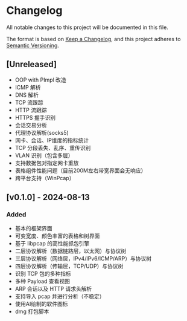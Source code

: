 # Changelog

All notable changes to this project will be documented in this file.

The format is based on [Keep a Changelog](https://keepachangelog.com/en/1.0.0/), and this project adheres to [Semantic Versioning](https://semver.org/spec/v2.0.0.html).

## [Unreleased]

- OOP with PImpl 改造
- ICMP 解析
- DNS 解析
- TCP 流跟踪
- HTTP 流跟踪
- HTTPS 握手识别
- 会话交易分析
- 代理协议解析(socks5)
- 网卡、会话、IP维度的指标统计
- TCP 分段丢失、乱序、重传识别
- VLAN 识别（包含多层）
- 支持数据包对指定网卡重放
- 表格组件性能问题（目前200M左右带宽界面会无响应）
- 跨平台支持（WinPcap）

## [v0.1.0] - 2024-08-13

### Added

- 基本的框架界面
- 可变宽度、颜色丰富的表格和树界面
- 基于 libpcap 的高性能抓包引擎
- 二层协议解析（数据链路层，以太网）与协议树
- 三层协议解析（网络层，IPv4/IPv6/ICMP/ARP）与协议树
- 四层协议解析（传输层，TCP/UDP）与协议树
- 识别 TCP 包的多种指标
- 多种 Payload 查看视图
- ARP 会话以及 HTTP 请求头解析
- 支持导入 pcap 并进行分析（不稳定）
- 使用AI绘制的软件图标
- dmg 打包脚本
